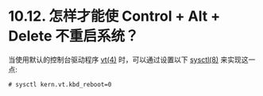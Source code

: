 # 10.12. 怎样才能使 Control + Alt + Delete 不重启系统？

当使用默认的控制台驱动程序 [vt(4)](https://www.freebsd.org/cgi/man.cgi?query=vt&sektion=4&format=html) 时，可以通过设置以下 [sysctl(8)](https://www.freebsd.org/cgi/man.cgi?query=sysctl&sektion=8&format=html) 来实现这一点:

```
# sysctl kern.vt.kbd_reboot=0
```
